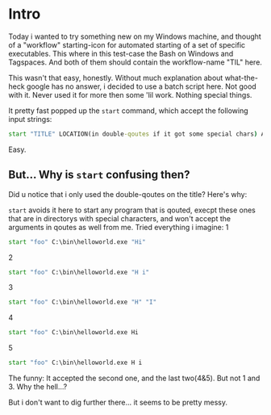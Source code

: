 ﻿# Intro

Today i wanted to try something new on my Windows machine, and thought of a "workflow" starting-icon for automated starting of a set of specific executables.
This where in this test-case the Bash on Windows and Tagspaces. And both of them should contain the workflow-name "TIL" here.

This wasn't that easy, honestly. Without much explanation about what-the-heck google has no answer, i decided to use a batch script here. Not good with it. Never used it for more then some 'lil work. Nothing special things.

It pretty fast popped up the `start` command, which accept the following input strings:
```bat
start "TITLE" LOCATION(in double-qoutes if it got some special chars) ARGUMENTS
```

Easy.
## But... Why is `start` confusing then?

Did u notice that i only used the double-qoutes on the title? Here's why:

`start` avoids it here to start any program that is qouted, execpt these ones that are in directorys with special characters, and won't accept the arguments in qoutes as well from me.
Tried everything i imagine:
1
```bat
start "foo" C:\bin\helloworld.exe "Hi"
```
2
```bat
start "foo" C:\bin\helloworld.exe "H i"
```
3
```bat
start "foo" C:\bin\helloworld.exe "H" "I"
```
4
```bat
start "foo" C:\bin\helloworld.exe Hi
```
5
```bat
start "foo" C:\bin\helloworld.exe H i
```

The funny: It accepted the second one, and the last two(4&5). But not 1 and 3.
Why the hell...?

But i don't want to dig further there... it seems to be pretty messy.